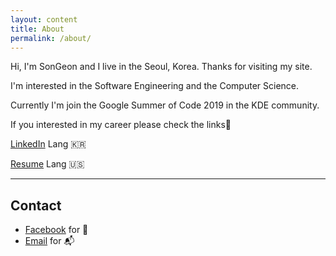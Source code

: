 ```yaml
---
layout: content
title: About
permalink: /about/
---
```

Hi, I'm SonGeon and I live in the Seoul, Korea. Thanks for visiting my site.

I'm interested in the Software Engineering and the Computer Science.

Currently I'm join the Google Summer of Code 2019 in the KDE community.

If you interested in my career please check the links📝

[LinkedIn](https://www.linkedin.com/in/jen6/) Lang  🇰🇷

[Resume](https://drive.google.com/open?id=1Lv076JSROTKnJu_OGJoK0lIh21VpDh1m) Lang  🇺🇸


----

## Contact

- [Facebook](https://www.facebook.com/fjen6b) for 🕺
- [Email](fjen6b@gmail.com) for 📬

